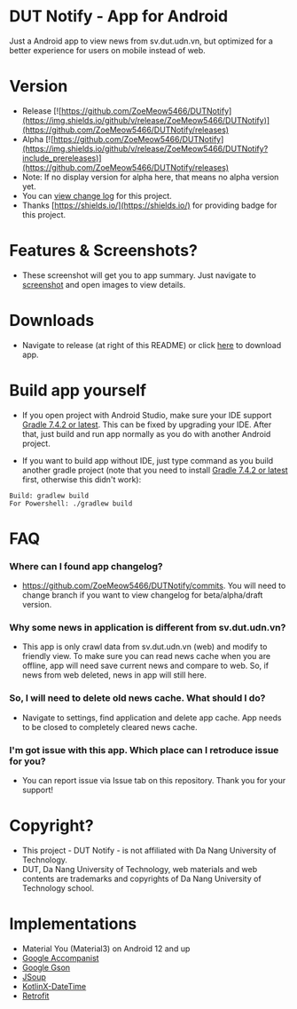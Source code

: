 # DUT Notify - App for Android

Just a Android app to view news from sv.dut.udn.vn, but optimized for a better experience for users on mobile instead of web.

# Version

- Release [![https://github.com/ZoeMeow5466/DUTNotify](https://img.shields.io/github/v/release/ZoeMeow5466/DUTNotify)](https://github.com/ZoeMeow5466/DUTNotify/releases)
- Alpha [![https://github.com/ZoeMeow5466/DUTNotify](https://img.shields.io/github/v/release/ZoeMeow5466/DUTNotify?include_prereleases)](https://github.com/ZoeMeow5466/DUTNotify/releases)
- Note: If no display version for alpha here, that means no alpha version yet.
- You can [view change log](CHANGELOG.md) for this project.
- Thanks [https://shields.io/](https://shields.io/) for providing badge for this project.

# Features & Screenshots?

- These screenshot will get you to app summary. Just navigate to [screenshot](SCREENSHOT.md) and open images to view details.

# Downloads

- Navigate to release (at right of this README) or click [here](https://github.com/ZoeMeow5466/DUTNotify/releases) to download app.

# Build app yourself

- If you open project with Android Studio, make sure your IDE support [Gradle 7.4.2 or latest](https://gradle.org/releases/). This can be fixed by upgrading your IDE. After that, just build and run app normally as you do with another Android project.

- If you want to build app without IDE, just type command as you build another gradle project (note that you need to install [Gradle 7.4.2 or latest](https://gradle.org/releases/) first, otherwise this didn't work):

```
Build: gradlew build
For Powershell: ./gradlew build
```

# FAQ

### Where can I found app changelog?

- https://github.com/ZoeMeow5466/DUTNotify/commits. You will need to change branch if you want to view changelog for beta/alpha/draft version.

### Why some news in application is different from sv.dut.udn.vn?

- This app is only crawl data from sv.dut.udn.vn (web) and modify to friendly view. To make sure you can read news cache when you are offline, app will need save current news and compare to web. So, if news from web deleted, news in app will still here.

### So, I will need to delete old news cache. What should I do?

- Navigate to settings, find application and delete app cache. App needs to be closed to completely cleared news cache.

### I'm got issue with this app. Which place can I retroduce issue for you?

- You can report issue via Issue tab on this repository. Thank you for your support!

# Copyright?

- This project - DUT Notify - is not affiliated with Da Nang University of Technology. 
- DUT, Da Nang University of Technology, web materials and web contents are trademarks and copyrights of Da Nang University of Technology school.

# Implementations

- Material You (Material3) on Android 12 and up
- [Google Accompanist](https://github.com/google/accompanist)
- [Google Gson](https://github.com/google/gson)
- [JSoup](https://github.com/jhy/jsoup/)
- [KotlinX-DateTime](https://github.com/Kotlin/kotlinx-datetime)
- [Retrofit](https://github.com/square/retrofit)
